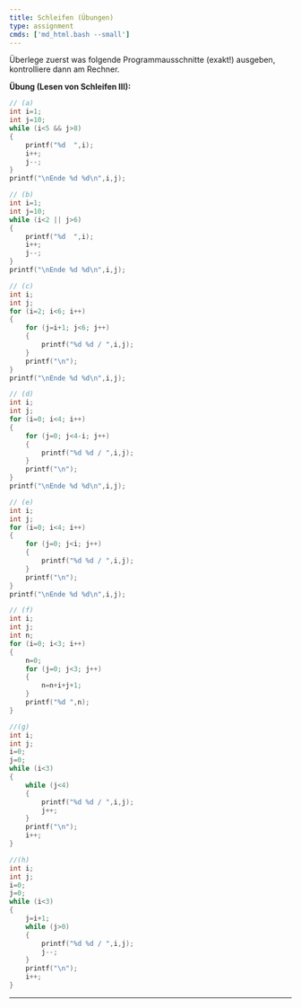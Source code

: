 ```yaml
---
title: Schleifen (Übungen)
type: assignment
cmds: ['md_html.bash --small']
---
```




Überlege zuerst was folgende Programmausschnitte (exakt!) ausgeben, kontrolliere dann am Rechner. 


**Übung (Lesen von Schleifen III):**


```c
// (a)
int i=1;
int j=10;
while (i<5 && j>8) 
{
    printf("%d  ",i);
    i++;
    j--;
}
printf("\nEnde %d %d\n",i,j);
```


```c
// (b)
int i=1;
int j=10;
while (i<2 || j>6) 
{
    printf("%d  ",i);
    i++;
    j--;
}
printf("\nEnde %d %d\n",i,j);
```


```c
// (c)
int i;
int j;
for (i=2; i<6; i++) 
{
    for (j=i+1; j<6; j++) 
    {
        printf("%d %d / ",i,j);
    }
    printf("\n");
}
printf("\nEnde %d %d\n",i,j);
```


```c
// (d)
int i;
int j;
for (i=0; i<4; i++) 
{
    for (j=0; j<4-i; j++) 
    {
        printf("%d %d / ",i,j);
    }
    printf("\n");
}
printf("\nEnde %d %d\n",i,j);
```

```c
// (e)
int i;
int j;
for (i=0; i<4; i++) 
{
    for (j=0; j<i; j++) 
    {
        printf("%d %d / ",i,j);
    }
    printf("\n");
}
printf("\nEnde %d %d\n",i,j);
```

```c
// (f)
int i;
int j;
int n;
for (i=0; i<3; i++) 
{
    n=0;
    for (j=0; j<3; j++) 
    {
        n=n+i+j+1;
    }
    printf("%d ",n);
}
```

```c
//(g)
int i;
int j;
i=0;
j=0;
while (i<3) 
{
    while (j<4) 
    {
        printf("%d %d / ",i,j);
        j++;
    }
    printf("\n");
    i++;
}
```


```c
//(h)
int i;
int j;
i=0;
j=0;
while (i<3) 
{
    j=i+1;
    while (j>0) 
    {
        printf("%d %d / ",i,j);
        j--;
    }
    printf("\n");
    i++;
}
```


---






